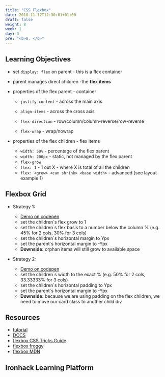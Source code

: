 ```yaml
---
title: "CSS Flexbox"
date: 2018-11-12T12:30:01+01:00
draft: false
weight: 8
week: 1
day: 3
pre: "<b>8. </b>"
---
```


## Learning Objectives
- set `display: flex` on parent - this is a flex container
- parent manages direct children -the **flex items**
- properties of the flex parent - container
  - `justify-content` - across the main axis

  - `align-items` - across the cross axis

  - `flex-direction` - row/column/column-reverse/row-reverse

  - `flex-wrap` - wrap/nowrap

- properties of the flex children - flex items
  - `width: 50%` - percentage of the flex parent
  - `width: 200px` - static, not managed by the flex parent
  - `flex-grow`
  - `flex: 1` - 1 out X - where X is total of all the children
  - `flex: <grow> <can shrink> <base width>` - advanced (see layout example 1)

## Flexbox Grid

- Strategy 1:
  - [Demo on codepen](https://codepen.io/tawebbcn/pen/WgQewq?editors=1100)
  - set the children`s flex grow to 1
  - set the children`s flex basis to a number below the column % (e.g. 45% for 2 cols, 30% for 3 cols)
  - set the children`s horizontal margin to Ypx
  - set the parent`s horizontal margin to -Ypx
  - **Downside:** orphan items will still grow to available space

- Strategy 2:
  - [Demo on codepen](https://codepen.io/tawebbcn/pen/PdPYOL?editors=1100)
  - set the children`s width to the exact % (e.g. 50% for 2 cols, 33.33333% for 3 cols)
  - set the children`s horizontal padding to Ypx
  - set the parent`s horizontal margin to -Ypx
  - **Downside:** because we are using padding on the flex children, we need to move our card class to another child div


## Resources

- [tutorial](https://css-tricks.com/snippets/css/a-guide-to-flexbox/)
- [DOCS](https://developer.mozilla.org/en-US/docs/Web/CSS/CSS_Flexible_Box_Layout/Basic_Concepts_of_Flexbox)
- [flexbox CSS Tricks Guide](https://css-tricks.com/snippets/css/a-guide-to-flexbox/)
- [flexbox froggy](https://flexboxfroggy.com/)
- [flexbox MDN](https://developer.mozilla.org/en-US/docs/Web/CSS/CSS_Flexible_Box_Layout/Basic_Concepts_of_Flexbox)

## Ironhack Learning Platform